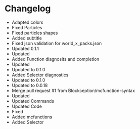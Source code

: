 # Changelog 
- Adapted colors
- Fixed Particles
- Fixed particles shapes
- Added subtitle
- Fixed json validation for world_x_packs.json
- Updated 0.1.1
- Updated
- Added Function diagnosits and completion
- Updated
- Updated to 0.1.0
- Added Selector diagnostics
- Updated to 0.1.0
- Updated to 0.0.18
- Merge pull request #1 from Blockception/mcfunction-syntax
- Updated
- Updated Commands
- Updated Code
- Fixed
- Added mcfunctions
- Added Selector